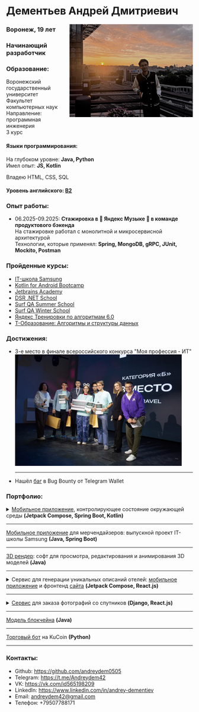 <h1>Дементьев Андрей Дмитриевич</h1>
<img align="right" src="me.jpg" alt="моя фотография" style="height: 250px; object-fit: contain">
<h3>Воронеж, 19 лет</h3>
<h3>Начинающий разработчик</h3>
<h3>Образование:</h3>
Воронежский государственный университет<br>
Факультет компьютерных наук<br>
Направление: программная инженерия<br>
3 курс
<h4>Языки программирования:</h4>
На глубоком уровне: <b>Java, Python</b><br>
Имел опыт: <b>JS, Kotlin</b>
<p>Владею HTML, CSS, SQL</p>
<h4>Уровень английского: <a href="https://disk.yandex.ru/i/3PaIluq00IfTOA">B2</a></h4>
<h3>Опыт работы:</h3>
<ul>
    <li>
        06.2025-09.2025: <b>Стажировка в 🎵 Яндекс Музыке 🎵 в команде продуктового бэкенда</b><br>
        На стажировке работал с монолитной и микросервисной архитектурой<br>
        Технологии, которые применял: <b>Spring, MongoDB, gRPC, JUnit, Mockito, Postman</b>
    </li>
</ul>
<h3>Пройденные курсы:</h3>
<ul>
    <li><a href="https://disk.yandex.ru/i/CmshtTaNnDJ-kw">IT-школа Samsung</a></li>
    <li><a href="https://disk.yandex.ru/i/Ltr8u_cqfpVIDw">Kotlin for Android Bootcamp</a></li>
    <li><a href="https://hyperskill.org/profile/39616141">Jetbrains Academy</a></li>
    <li><a href="https://disk.yandex.ru/i/e1AWvACi5J5dLQ">DSR .NET School</a></li>
    <li><a href="https://disk.yandex.ru/d/Gu0DSm6WtlFuyg">Surf QA Summer School</a></li>
    <li><a href="https://disk.yandex.ru/i/1BnPJUKc-rViHA">Surf QA Winter School</a></li>
    <li><a href="https://yadi.sk/i/v2kh7mSmXQJQRg">Яндекс Тренировки по алгоритмам 6.0</a></li>
    <li><a href="https://disk.yandex.ru/i/sP5jA9SUB9vRYg">Т-Образование: Алгоритмы и структуры данных</a></li>
</ul>
<h3>Достижения:</h3>
<ul>
    <li>3-е место в финале всероссийского конкурса "Моя профессия - ИТ"</li>
    <img src="hackathon.jpg" alt="фотография с хакатона" style="height: 300px; object-fit: contain"/>
    <hr/>    
    <li>Нашёл <a href="https://hackerone.com/reports/3129921">баг</a> в Bug Bounty от Telegram Wallet</li>
</ul>
<h3>Портфолио:</h3>
<details>
    <summary><a href="https://github.com/andreydem0505/HomeController">Мобильное приложение</a>, 
    контролирующее состояние окружающей среды <b>(Jetpack Compose, Spring Boot, Kotlin)</b></summary><br>
    Создано за неделю командой из 5 человек на Kotlin for Android Bootcamp от Samsung. Затем переписано мной заново.
</details>
<hr/>
<a href="https://github.com/andreydem0505/TradeMate">Мобильное приложение</a>
для мерчендайзеров: выпускной проект IT-школы Samsung <b>(Java, Spring Boot)</b>
<hr/>
<a href="https://github.com/andreydem0505/3DViewer">3D рендер</a>: софт для просмотра, редактирования и анимирования 3D 
моделей <b>(Java)</b>
<hr/>
<details>
    <summary>Сервис для генерации уникальных описаний отелей: 
    <a href="https://github.com/Russian-IDEA/TravelParse-mobile">мобильное приложение</a> и фронтенд 
    <a href="https://github.com/Russian-IDEA/TravelParse-Web">сайта</a>
    <b>(Jetpack Compose, React.js)</b></summary><br>
    <img src="travelparse-mobile1.png" alt="скриншот мобильного приложения" style="height: 300px; object-fit: contain"/>
    <img src="travelparse-mobile2.png" alt="скриншот мобильного приложения" style="height: 300px; object-fit: contain"/>
    <img src="travelparse-site.png" alt="скриншот сайта" style="height: 300px; object-fit: contain"/>
    <br>Написан на хакатоне за 2 недели
</details>
<hr/>
<details>
    <summary><a href="https://github.com/Russian-IDEA/terra_cognita">Сервис</a> 
    для заказа фотографий со спутников <b>(Django, React.js)</b></summary><br>
    <img src="terra-cognita1.png" alt="скриншот сайта" style="height: 300px; object-fit: contain"/>
    <img src="terra-cognita2.png" alt="скриншот сайта" style="height: 300px; object-fit: contain"/>
    <br>Написан на хакатоне за 3 дня 
</details>
<hr/>
<a href="https://github.com/andreydem0505/Blockchain-Java">Модель блокчейна</a> <b>(Java)</b>
<hr/>
<a href="https://github.com/andreydem0505/Trading-bot">Торговый бот</a> на KuCoin <b>(Python)</b>
<hr/>
<h3>Контакты:</h3>
<ul>
    <li>Github: <a href="https://github.com/andreydem0505">https://github.com/andreydem0505</a></li>
    <li>Telegram: <a href="https://t.me/Andreydem42">https://t.me/Andreydem42</a></li>
    <li>VK: <a href="https://vk.com/id565198209">https://vk.com/id565198209</a></li>
    <li>LinkedIn: <a href="https://www.linkedin.com/in/andrey-dementiev">https://www.linkedin.com/in/andrey-dementiev</a></li>
    <li>Email: <a href="mailto:andreydem42@gmail.com">andreydem42@gmail.com</a></li>
    <li>Телефон: +79507788171</li>
</ul>